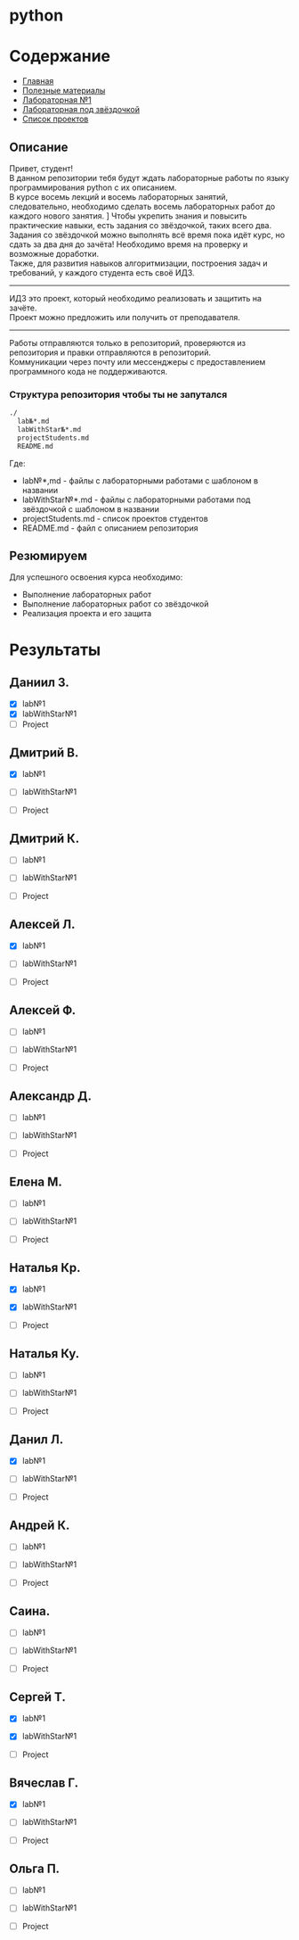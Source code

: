# python


# Содержание
* [Главная](https://github.com/Ravino/itmo_blind-programming__python/blob/main/README.md)
* [Полезные материалы](https://github.com/Ravino/itmo_blind-programming__python/blob/main/sources.md)
* [Лабораторная №1](https://github.com/Ravino/itmo_blind-programming__python/blob/main/lab1.md)
* [Лабораторная под звёздочкой](https://github.com/Ravino/itmo_blind-programming__python/blob/main/labWithStar1.md)
* [Список проектов](https://github.com/Ravino/itmo_blind-programming__python/blob/main/projectStudents.md)


## Описание
Привет, студент!\
В данном репозитории тебя будут ждать лабораторные работы по языку программирования python с их описанием. \
В курсе восемь лекций и восемь лабораторных занятий, следовательно, необходимо сделать восемь лабораторных работ до каждого нового занятия. ]
Чтобы укрепить знания и повысить практические навыки, есть задания со звёздочкой, таких всего два. \
Задания со звёздочкой можно выполнять всё время пока идёт курс, но сдать за два дня до зачёта! Необходимо время на проверку и возможные доработки. \
Также, для развития навыков алгоритмизации, построения задач и требований, у каждого студента есть своё ИДЗ.

***
ИДЗ это проект, который необходимо реализовать и защитить на зачёте. \
Проект можно предложить или получить от преподавателя.

***
Работы отправляются только в репозиторий, проверяются из репозитория и правки отправляются в репозиторий. \
Коммуникации через почту или мессенджеры с предоставлением программного кода не поддерживаются.

### Структура репозитория чтобы ты не запутался
```bash
./
  lab№*.md
  labWithStar№*.md
  projectStudents.md
  README.md
```
Где:

* lab№\*,md - файлы с лабораторными работами с шаблоном в названии
* labWithStar№\*.md - файлы с лабораторными работами под звёздочкой с шаблоном в названии
* projectStudents.md - список проектов студентов
* README.md - файл с описанием репозитория


## Резюмируем
Для успешного освоения курса необходимо:

* Выполнение лабораторных работ
* Выполнение лабораторных работ со звёздочкой
* Реализация проекта и его защита


# Результаты
## Даниил З.
- [x] lab№1
- [x] labWithStar№1
- [ ] Project

## Дмитрий В.
- [x] lab№1
- [ ] labWithStar№1
- [ ] Project


## Дмитрий К.
- [ ] lab№1
- [ ] labWithStar№1
- [ ] Project


## Алексей Л.
- [x] lab№1
- [ ] labWithStar№1
- [ ] Project


## Алексей Ф.
- [ ] lab№1
- [ ] labWithStar№1
- [ ] Project


## Александр Д.
- [ ] lab№1
- [ ] labWithStar№1
- [ ] Project


## Елена М.
- [ ] lab№1
- [ ] labWithStar№1
- [ ] Project


## Наталья Кр.
- [x] lab№1
- [x] labWithStar№1
- [ ] Project


## Наталья Ку.
- [ ] lab№1
- [ ] labWithStar№1
- [ ] Project


## Данил Л.
- [x] lab№1
- [ ] labWithStar№1
- [ ] Project


## Андрей К.
- [ ] lab№1
- [ ] labWithStar№1
- [ ] Project


## Саина.
- [ ] lab№1
- [ ] labWithStar№1
- [ ] Project


## Сергей Т.
- [x] lab№1
- [x] labWithStar№1
- [ ] Project


## Вячеслав Г.
- [x] lab№1
- [ ] labWithStar№1
- [ ] Project


## Ольга П.
- [ ] lab№1
- [ ] labWithStar№1
- [ ] Project



